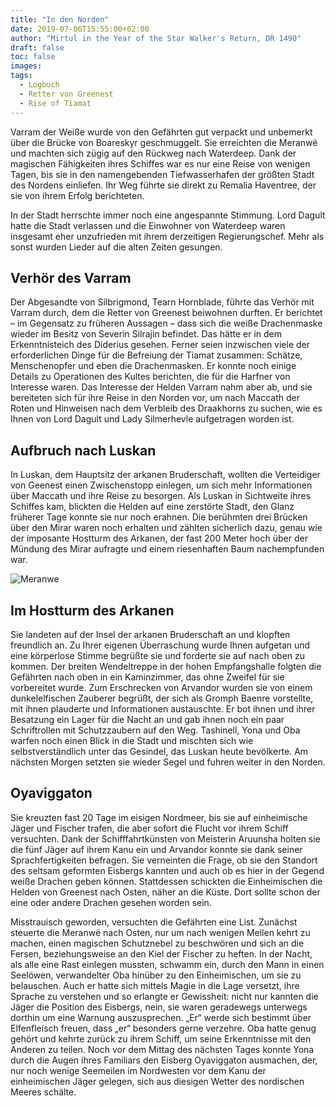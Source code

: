 ```yaml
---
title: "In den Norden"
date: 2019-07-06T15:55:00+02:00
author: "Mirtul in the Year of the Star Walker's Return, DR 1490"
draft: false
toc: false
images:
tags: 
  - Logbuch
  - Retter von Greenest
  - Rise of Tiamat
---
```


Varram der Weiße wurde von den Gefährten gut verpackt und unbemerkt über die Brücke von Boareskyr geschmuggelt. Sie erreichten die Meranwë und machten sich zügig auf den Rückweg nach Waterdeep. Dank der magischen Fähigkeiten ihres Schiffes war es nur eine Reise von wenigen Tagen, bis sie in den namengebenden Tiefwasserhafen der größten Stadt des Nordens einliefen. Ihr Weg führte sie direkt zu Remalia Haventree, der sie von ihrem Erfolg berichteten.

In der Stadt herrschte immer noch eine angespannte Stimmung. Lord Dagult hatte die Stadt verlassen und die Einwohner von Waterdeep waren insgesamt eher unzufrieden mit ihrem derzeitigen Regierungschef. Mehr als sonst wurden Lieder auf die alten Zeiten gesungen.

## Verhör des Varram

Der Abgesandte von Silbrigmond, Tearn Hornblade, führte das Verhör mit Varram durch, dem die Retter von Greenest beiwohnen durften. Er berichtet – im Gegensatz zu früheren Aussagen – dass sich die weiße Drachenmaske wieder im Besitz von Severin Silrajin befindet. Das hätte er in dem Erkenntnisteich des Diderius gesehen. Ferner seien inzwischen viele der erforderlichen Dinge für die Befreiung der Tiamat zusammen: Schätze, Menschenopfer und eben die Drachenmasken. Er konnte noch einige Details zu Operationen des Kultes berichten, die für die Harfner von Interesse waren. Das Interesse der Helden Varram nahm aber ab, und sie bereiteten sich für ihre Reise in den Norden vor, um nach Maccath der Roten und Hinweisen nach dem Verbleib des Draakhorns zu suchen, wie es Ihnen von Lord Dagult und Lady Silmerhevle aufgetragen worden ist.

## Aufbruch nach Luskan

In Luskan, dem Hauptsitz der arkanen Bruderschaft, wollten die Verteidiger von Geenest einen Zwischenstopp einlegen, um sich mehr Informationen über Maccath und ihre Reise zu besorgen. Als Luskan in Sichtweite ihres Schiffes kam, blickten die Helden auf eine zerstörte Stadt, den Glanz früherer Tage konnte sie nur noch erahnen. Die berühmten drei Brücken über den Mirar waren noch erhalten und zählten sicherlich dazu, genau wie der imposante Hostturm des Arkanen, der fast 200 Meter hoch über der Mündung des Mirar aufragte und einem riesenhaften Baum nachempfunden war. 

![Meranwe](https://i.imgur.com/SnezzP3.jpg)

## Im Hostturm des Arkanen

Sie landeten auf der Insel der arkanen Bruderschaft an und klopften freundlich an. Zu Ihrer eigenen Überraschung wurde Ihnen aufgetan und eine körperlose Stimme begrüßte sie und forderte sie auf nach oben zu kommen. Der breiten Wendeltreppe in der hohen Empfangshalle folgten die Gefährten nach oben in ein Kaminzimmer, das ohne Zweifel für sie vorbereitet wurde. Zum Erschrecken von Arvandor wurden sie von einem dunkelelfischen Zauberer begrüßt, der sich als Gromph Baenre vorstellte, mit ihnen plauderte und Informationen austauschte. Er bot ihnen und ihrer Besatzung ein Lager für die Nacht an und gab ihnen noch ein paar Schriftrollen mit Schutzzaubern auf den Weg. Tashinell, Yona und Oba warfen noch einen Blick in die Stadt und mischten sich wie selbstverständlich unter das Gesindel, das Luskan heute bevölkerte. Am nächsten Morgen setzten sie wieder Segel und fuhren weiter in den Norden.

## Oyaviggaton

Sie kreuzten fast 20 Tage im eisigen Nordmeer, bis sie auf einheimische Jäger und Fischer trafen, die aber sofort die Flucht vor ihrem Schiff versuchten. Dank der Schifffahrtkünsten von Meisterin Aruunsha holten sie die fünf Jäger auf ihrem Kanu ein und Arvandor konnte sie dank seiner Sprachfertigkeiten befragen. Sie verneinten die Frage, ob sie den Standort des seltsam geformten Eisbergs kannten und auch ob es hier in der Gegend weiße Drachen geben können. Stattdessen schickten die Einheimischen die Helden von Greenest nach Osten, näher an die Küste. Dort sollte schon der eine oder andere Drachen gesehen worden sein.

Misstrauisch geworden, versuchten die Gefährten eine List. Zunächst steuerte die Meranwë nach Osten, nur um nach wenigen Meilen kehrt zu machen, einen magischen Schutznebel zu beschwören und sich an die Fersen, beziehungsweise an den Kiel der Fischer zu heften. In der Nacht, als alle eine Rast einlegen mussten, schwamm ein, durch den Mann in einen Seelöwen, verwandelter Oba hinüber zu den Einheimischen, um sie zu belauschen. Auch er hatte sich mittels Magie in die Lage versetzt, ihre Sprache zu verstehen und so erlangte er Gewissheit: nicht nur kannten die Jäger die Position des Eisbergs, nein, sie waren geradewegs unterwegs dorthin um eine Warnung auszusprechen. „Er“ werde sich bestimmt über Elfenfleisch freuen, dass „er“ besonders gerne verzehre. Oba hatte genug gehört und kehrte zurück zu ihrem Schiff, um seine Erkenntnisse mit den Anderen zu teilen. Noch vor dem Mittag des nächsten Tages konnte Yona durch die Augen ihres Familiars den Eisberg Oyaviggaton ausmachen, der, nur noch wenige Seemeilen im Nordwesten vor dem Kanu der einheimischen Jäger gelegen, sich aus diesigen Wetter des nordischen Meeres schälte.
